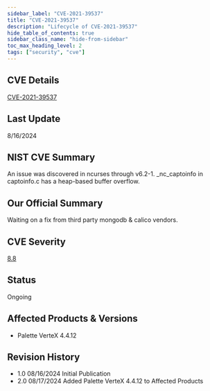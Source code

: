 ```yaml
---
sidebar_label: "CVE-2021-39537"
title: "CVE-2021-39537"
description: "Lifecycle of CVE-2021-39537"
hide_table_of_contents: true
sidebar_class_name: "hide-from-sidebar"
toc_max_heading_level: 2
tags: ["security", "cve"]
---
```


## CVE Details

[CVE-2021-39537](https://nvd.nist.gov/vuln/detail/CVE-2021-39537)

## Last Update

8/16/2024

## NIST CVE Summary

An issue was discovered in ncurses through v6.2-1. _nc_captoinfo in captoinfo.c has a heap-based buffer overflow.

## Our Official Summary

Waiting on a fix from third party mongodb & calico vendors.

## CVE Severity

[8.8](https://nvd.nist.gov/vuln/detail/CVE-2021-39537)

## Status

Ongoing

## Affected Products & Versions
* Palette VerteX 4.4.12

## Revision History
* 1.0 08/16/2024 Initial Publication
* 2.0 08/17/2024 Added Palette VerteX 4.4.12 to Affected Products